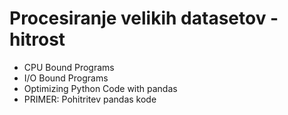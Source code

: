 # Procesiranje velikih datasetov - hitrost

- CPU Bound Programs
- I/O Bound Programs
- Optimizing Python Code with pandas
- PRIMER: Pohitritev pandas kode
